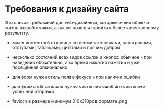 Требования к дизайну сайта
==========================

Это список требований для web-дизайнера, которые очень облегчат жизнь разработчикам, а так же позволят прийти к более качественному результату.

* макет контентной страницы со всеми заголовками, параграфами, отступами, таблицами, цитатами и прочим добром

* несколько состояний всех видов ссылок и кнопок: обычное и при наведении обязательно, а во время нажатия нажатии и уже посещённая опционально

* для форм нужен стиль поля в фокусе и при наличии ошибки

* для формы обязательно нужно состояние ошибки и состояние успешной отправки

* favicon в размере минимум 310x310px в формате .png
